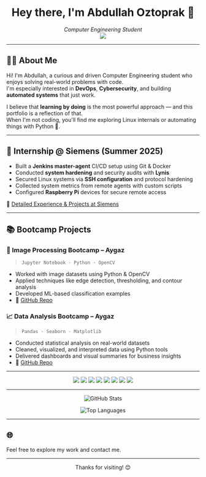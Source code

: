 <h1 align="center">Hey there, I'm Abdullah Oztoprak 👋</h1>

<p align="center">
  <em>Computer Engineering Student</em><br>
  <a href="https://www.linkedin.com/in/AbdullahÖztoprak" target="_blank">
    <img src="https://img.shields.io/badge/LinkedIn-Abdullah%20Oztoprak-blue?logo=linkedin&style=flat-square" />
  </a>
</p>

---

## 👨‍💻 About Me

Hi! I'm Abdullah, a curious and driven Computer Engineering student who enjoys solving real-world problems with code.  
I'm especially interested in **DevOps**, **Cybersecurity**, and building **automated systems** that just work.

I believe that **learning by doing** is the most powerful approach — and this portfolio is a reflection of that.  
When I'm not coding, you'll find me exploring Linux internals or automating things with Python 🐍.

---

## 🏢 Internship @ Siemens (Summer 2025)

- Built a **Jenkins master-agent** CI/CD setup using Git & Docker  
- Conducted **system hardening** and security audits with **Lynis**  
- Secured Linux systems via **SSH configuration** and protocol hardening  
- Collected system metrics from remote agents with custom scripts  
- Configured **Raspberry Pi** devices for secure remote access

📝 [Detailed Experience & Projects at Siemens](./experience/siemens-internship.md)
  
---

## 📚 Bootcamp Projects

### 🧠 Image Processing Bootcamp – Aygaz
> `Jupyter Notebook · Python · OpenCV`

- Worked with image datasets using Python & OpenCV  
- Applied techniques like edge detection, thresholding, and contour analysis  
- Developed ML-based classification examples  
- 🔗 [GitHub Repo](https://github.com/AbdullahOztoprak/Image-Processing-Project)

### 📈 Data Analysis Bootcamp – Aygaz
> `Pandas · Seaborn · Matplotlib`

- Conducted statistical analysis on real-world datasets  
- Cleaned, visualized, and interpreted data using Python tools  
- Delivered dashboards and visual summaries for business insights  
- 🔗 [GitHub Repo](https://github.com/AbdullahOztoprak/Aygaz-Veri-Analiz-Bootcamp)

---

<p align="center">
  <img src="https://img.shields.io/badge/Python-3776AB?style=flat&logo=python&logoColor=white" />
  <img src="https://img.shields.io/badge/Docker-2496ED?style=flat&logo=docker&logoColor=white" />
  <img src="https://img.shields.io/badge/Jenkins-D24939?style=flat&logo=jenkins&logoColor=white" />
  <img src="https://img.shields.io/badge/Linux-FCC624?style=flat&logo=linux&logoColor=black" />
  <img src="https://img.shields.io/badge/Java-ED8B00?style=flat&logo=java&logoColor=white" />
  <img src="https://img.shields.io/badge/C++-00599C?style=flat&logo=cplusplus&logoColor=white" />
  <img src="https://img.shields.io/badge/Flutter-02569B?style=flat&logo=flutter&logoColor=white" />
  <img src="https://img.shields.io/badge/Dart-0175C2?style=flat&logo=dart&logoColor=white" />
</p>

---

<p align="center">
  <img src="https://github-readme-stats.vercel.app/api?username=AbdullahOztoprak&show_icons=true&theme=dark" alt="GitHub Stats" />
</p>
<p align="center">
  <img src="https://github-readme-stats.vercel.app/api/top-langs/?username=AbdullahOztoprak&layout=compact&theme=dark" alt="Top Languages" />
</p>

---

## 🌐 

Feel free to explore my work and contact me.

---

<!-- Footer Note -->
<p align="center">
  Thanks for visiting! 😊
</p>
